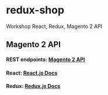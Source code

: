 # redux-shop

Workshop React, Redux, Magento 2 API

## Magento 2 API

#### REST endpoints: [Magento 2 API](http://devdocs.magento.com/guides/v2.2/rest/list.html)
#### React: [React.js Docs](https://reactjs.org/)
#### Redux: [Redux.js Docs](https://redux.js.org/)